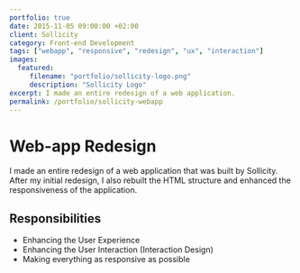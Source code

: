 ```yaml
---
portfolio: true
date: 2015-11-05 09:00:00 +02:00
client: Sollicity
category: Front-end Development
tags: ["webapp", "responsive", "redesign", "ux", "interaction"]
images:
  featured:
     filename: "portfolio/sollicity-logo.png"
     description: "Sollicity Logo"
excerpt: I made an entire redesign of a web application.
permalink: /portfolio/sollicity-webapp
---
```


# Web-app Redesign

I made an entire redesign of a web application that was built by Sollicity. After my initial redesign, I also rebuilt the HTML structure and enhanced the responsiveness of the application.

## Responsibilities

- Enhancing the User Experience
- Enhancing the User Interaction (Interaction Design)
- Making everything as responsive as possible
